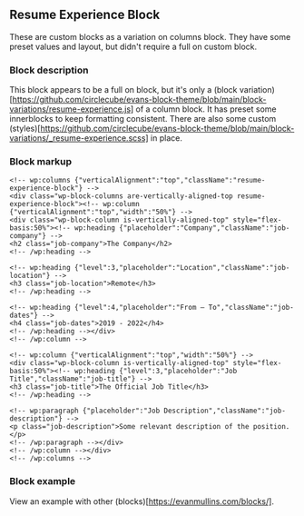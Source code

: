 ## Resume Experience Block
These are custom blocks as a variation on columns block. They have some preset values and layout, but didn't require a full on custom block. 

### Block description
This block appears to be a full on block, but it's only a (block variation)[https://github.com/circlecube/evans-block-theme/blob/main/block-variations/resume-experience.js] of a column block. It has preset some innerblocks to keep formatting consistent. There are also some custom (styles)[https://github.com/circlecube/evans-block-theme/blob/main/block-variations/_resume-experience.scss] in place.


### Block markup
```
<!-- wp:columns {"verticalAlignment":"top","className":"resume-experience-block"} -->
<div class="wp-block-columns are-vertically-aligned-top resume-experience-block"><!-- wp:column {"verticalAlignment":"top","width":"50%"} -->
<div class="wp-block-column is-vertically-aligned-top" style="flex-basis:50%"><!-- wp:heading {"placeholder":"Company","className":"job-company"} -->
<h2 class="job-company">The Company</h2>
<!-- /wp:heading -->

<!-- wp:heading {"level":3,"placeholder":"Location","className":"job-location"} -->
<h3 class="job-location">Remote</h3>
<!-- /wp:heading -->

<!-- wp:heading {"level":4,"placeholder":"From – To","className":"job-dates"} -->
<h4 class="job-dates">2019 - 2022</h4>
<!-- /wp:heading --></div>
<!-- /wp:column -->

<!-- wp:column {"verticalAlignment":"top","width":"50%"} -->
<div class="wp-block-column is-vertically-aligned-top" style="flex-basis:50%"><!-- wp:heading {"level":3,"placeholder":"Job Title","className":"job-title"} -->
<h3 class="job-title">The Official Job Title</h3>
<!-- /wp:heading -->

<!-- wp:paragraph {"placeholder":"Job Description","className":"job-description"} -->
<p class="job-description">Some relevant description of the position.</p>
<!-- /wp:paragraph --></div>
<!-- /wp:column --></div>
<!-- /wp:columns -->
```

### Block example
View an example with other (blocks)[https://evanmullins.com/blocks/].